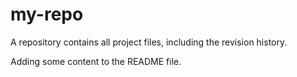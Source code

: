 # my-repo
A repository contains all project files, including the revision history. 

Adding some content to the README file.